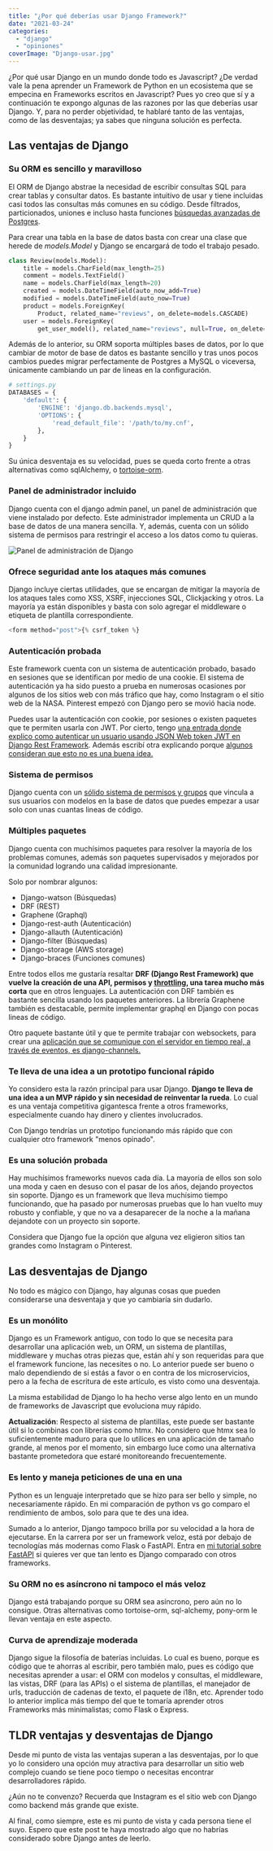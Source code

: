 ```yaml
---
title: "¿Por qué deberías usar Django Framework?"
date: "2021-03-24"
categories: 
  - "django"
  - "opiniones"
coverImage: "Django-usar.jpg"
---
```


¿Por qué usar Django en un mundo donde todo es Javascript? ¿De verdad vale la pena aprender un Framework de Python en un ecosistema que se empecina en Frameworks escritos en Javascript? Pues yo creo que sí y a continuación te expongo algunas de las razones por las que deberías usar Django. Y, para no perder objetividad, te hablaré tanto de las ventajas, como de las desventajas; ya sabes que ninguna solución es perfecta.

## Las ventajas de Django

### Su ORM es sencillo y maravilloso

El ORM de Django abstrae la necesidad de escribir consultas SQL para crear tablas y consultar datos. Es bastante intuitivo de usar y tiene incluidas casi todos las consultas más comunes en su código. Desde filtrados, particionados, uniones e incluso hasta funciones [búsquedas avanzadas de Postgres](https://coffeebytes.dev/trigramas-y-busquedas-avanzadas-con-django-y-postgres/).

Para crear una tabla en la base de datos basta con crear una clase que herede de _models.Model_ y Django se encargará de todo el trabajo pesado.

```python
class Review(models.Model):
    title = models.CharField(max_length=25)
    comment = models.TextField()
    name = models.CharField(max_length=20)
    created = models.DateTimeField(auto_now_add=True)
    modified = models.DateTimeField(auto_now=True)
    product = models.ForeignKey(
        Product, related_name="reviews", on_delete=models.CASCADE)
    user = models.ForeignKey(
        get_user_model(), related_name="reviews", null=True, on_delete=models.SET_NULL)
```

Además de lo anterior, su ORM soporta múltiples bases de datos, por lo que cambiar de motor de base de datos es bastante sencillo y tras unos pocos cambios puedes migrar perfectamente de Postgres a MySQL o viceversa, únicamente cambiando un par de lineas en la configuración.

```python
# settings.py
DATABASES = {
    'default': {
        'ENGINE': 'django.db.backends.mysql',
        'OPTIONS': {
            'read_default_file': '/path/to/my.cnf',
        },
    }
}
```

Su única desventaja es su velocidad, pues se queda corto frente a otras alternativas como sqlAlchemy, o [tortoise-orm](https://coffeebytes.dev/integracion-del-orm-de-python-tortoise-con-fastapi/).

### Panel de administrador incluido

Django cuenta con el django admin panel, un panel de administración que viene instalado por defecto. Este administrador implementa un CRUD a la base de datos de una manera sencilla. Y, además, cuenta con un sólido sistema de permisos para restringir el acceso a los datos como tu quieras.

![Panel de administración de Django](https://coffeebytes.dev/wp-content/uploads/2021/03/Django-panel-admin-1024x648.png)

### Ofrece seguridad ante los ataques más comunes

Django incluye ciertas utilidades, que se encargan de mitigar la mayoría de los ataques tales como XSS, XSRF, injecciones SQL, Clickjacking y otros. La mayoría ya están disponibles y basta con solo agregar el middleware o etiqueta de plantilla correspondiente.

```python
<form method="post">{% csrf_token %}
```

### Autenticación probada

Este framework cuenta con un sistema de autenticación probado, basado en sesiones que se identifican por medio de una cookie. El sistema de autenticación ya ha sido puesto a prueba en numerosas ocasiones por algunos de los sitios web con más tráfico que hay, como Instagram o el sitio web de la NASA. Pinterest empezó con Django pero se movió hacia node.

Puedes usar la autenticación con cookie, por sesiones o existen paquetes que te permiten usarla con JWT. Por cierto, tengo [una entrada donde explico como autenticar un usuario usando JSON Web token JWT en Django Rest Framework](https://coffeebytes.dev/django-rest-framework-y-jwt-para-autenticar-usuarios/). Además escribí otra explicando porque [algunos consideran que esto no es una buena idea.](https://coffeebytes.dev/no-uses-jwt-para-gestionar-sesiones-traduccion/)

### Sistema de permisos

Django cuenta con un [sólido sistema de permisos y grupos](https://coffeebytes.dev/como-funcionan-los-permisos-y-grupos-en-django/) que vincula a sus usuarios con modelos en la base de datos que puedes empezar a usar solo con unas cuantas lineas de código.

### Múltiples paquetes

Django cuenta con muchísimos paquetes para resolver la mayoría de los problemas comunes, además son paquetes supervisados y mejorados por la comunidad logrando una calidad impresionante.

Solo por nombrar algunos:

- Django-watson (Búsquedas)
- DRF (REST)
- Graphene (Graphql)
- Django-rest-auth (Autenticación)
- Django-allauth (Autenticación)
- Django-filter (Búsquedas)
- Django-storage (AWS storage)
- Django-braces (Funciones comunes)

Entre todos ellos me gustaría resaltar **DRF (Django Rest Framework) que vuelve la creación de una API, permisos y [throttling](https://coffeebytes.dev/como-limitar-peticiones-con-throttling-en-nginx/), una tarea mucho más corta** que en otros lenguajes. La autenticación con DRF también es bastante sencilla usando los paquetes anteriores. La librería Graphene también es destacable, permite implementar graphql en Django con pocas lineas de código.

Otro paquete bastante útil y que te permite trabajar con websockets, para crear una [aplicación que se comunique con el servidor en tiempo real, a través de eventos, es django-channels.](https://coffeebytes.dev/django-channels-consumers-scope-y-eventos/)

### Te lleva de una idea a un prototipo funcional rápido

Yo considero esta la razón principal para usar Django. **Django te lleva de una idea a un MVP rápido y sin necesidad de reinventar la rueda**. Lo cual es una ventaja competitiva gigantesca frente a otros frameworks, especialmente cuando hay dinero y clientes involucrados.

Con Django tendrías un prototipo funcionando más rápido que con cualquier otro framework "menos opinado".

### Es una solución probada

Hay muchísimos frameworks nuevos cada día. La mayoría de ellos son solo una moda y caen en desuso con el pasar de los años, dejando proyectos sin soporte. Django es un framework que lleva muchísimo tiempo funcionando, que ha pasado por numerosas pruebas que lo han vuelto muy robusto y confiable, y que no va a desaparecer de la noche a la mañana dejandote con un proyecto sin soporte.

Considera que Django fue la opción que alguna vez eligieron sitios tan grandes como Instagram o Pinterest.

## Las desventajas de Django

No todo es mágico con Django, hay algunas cosas que pueden considerarse una desventaja y que yo cambiaría sin dudarlo.

### Es un monólito

Django es un Framework antiguo, con todo lo que se necesita para desarrollar una aplicación web, un ORM, un sistema de plantillas, middleware y muchas otras piezas que, están ahí y son requeridas para que el framework funcione, las necesites o no. Lo anterior puede ser bueno o malo dependiendo de si estás a favor o en contra de los microservicios, pero a la fecha de escritura de este artículo, es visto como una desventaja.

La misma estabilidad de Django lo ha hecho verse algo lento en un mundo de frameworks de Javascript que evoluciona muy rápido.

**Actualización**: Respecto al sistema de plantillas, este puede ser bastante útil si lo combinas con librerías como htmx. No considero que htmx sea lo suficientemente maduro para que lo utilices en una aplicación de tamaño grande, al menos por el momento, sin embargo luce como una alternativa bastante prometedora que estaré monitoreando frecuentemente.

### Es lento y maneja peticiones de una en una

Python es un lenguaje interpretado que se hizo para ser bello y simple, no necesariamente rápido. En mi comparación de python vs go comparo el rendimiento de ambos, solo para que te des una idea.

Sumado a lo anterior, Django tampoco brilla por su velocidad a la hora de ejecutarse. En la carrera por ser un framework veloz, está por debajo de tecnologías más modernas como Flask o FastAPI. Entra en [mi tutorial sobre FastAPI](https://coffeebytes.dev/python-fastapi-el-mejor-framework-de-python/) si quieres ver que tan lento es Django comparado con otros frameworks.

### Su ORM no es asíncrono ni tampoco el más veloz

Django está trabajando porque su ORM sea asíncrono, pero aún no lo consigue. Otras alternativas como tortoise-orm, sql-alchemy, pony-orm le llevan ventaja en este aspecto.

### Curva de aprendizaje moderada

Django sigue la filosofía de baterías incluidas. Lo cual es bueno, porque es código que te ahorras al escribir, pero también malo, pues es código que necesitas aprender a usar: el ORM con modelos y consultas, el middleware, las vistas, DRF (para las APIs) o el sistema de plantillas, el manejador de urls, traducción de cadenas de texto, el paquete de i18n, etc. Aprender todo lo anterior implica más tiempo del que te tomaría aprender otros Frameworks más minimalistas; como Flask o Express.

## TLDR ventajas y desventajas de Django

Desde mi punto de vista las ventajas superan a las desventajas, por lo que yo lo considero una opción muy atractiva para desarrollar un sitio web complejo cuando se tiene poco tiempo o necesitas encontrar desarrolladores rápido.

¿Aún no te convenzo? Recuerda que Instagram es el sitio web con Django como backend más grande que existe.

Al final, como siempre, este es mi punto de vista y cada persona tiene el suyo. Espero que este post te haya mostrado algo que no habrías considerado sobre Django antes de leerlo.
